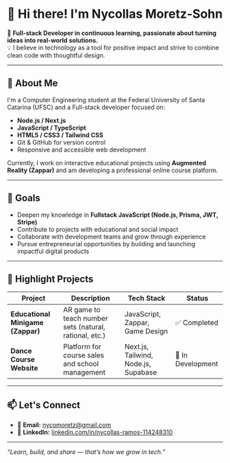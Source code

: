 # 👋 Hi there! I'm Nycollas Moretz-Sohn

🎯 **Full-stack Developer in continuous learning, passionate about turning ideas into real-world solutions.**  
💡 I believe in technology as a tool for positive impact and strive to combine clean code with thoughtful design.

---

## 🚀 About Me

I'm a Computer Engineering student at the Federal University of Santa Catarina (UFSC) and a Full-stack developer focused on:

- **Node.js / Next.js**
- **JavaScript / TypeScript**
- **HTML5 / CSS3 / Tailwind CSS**
- Git & GitHub for version control
- Responsive and accessible web development  


Currently, I work on interactive educational projects using **Augmented Reality (Zappar)** and am developing a professional online course platform.

---

## 📌 Goals

- Deepen my knowledge in **Fullstack JavaScript (Node.js, Prisma, JWT, Stripe)**  
- Contribute to projects with educational and social impact  
- Collaborate with development teams and grow through experience  
- Pursue entrepreneurial opportunities by building and launching impactful digital products

---

## 📂 Highlight Projects

| Project | Description | Tech Stack | Status |
|--------|-------------|------------|--------|
| **Educational Minigame (Zappar)** | AR game to teach number sets (natural, rational, etc.) | JavaScript, Zappar, Game Design | ✅ Completed |
| **Dance Course Website** | Platform for course sales and school management | Next.js, Tailwind, Node.js, Supabase | 🚧 In Development |


---

## 📫 Let's Connect

- 📧 **Email:** nycomoretz@gmail.com  
- 💼 **LinkedIn:** [linkedin.com/in/nycollas-ramos-114248310](https://www.linkedin.com/in/nycollas-ramos-114248310)

---

_“Learn, build, and share — that’s how we grow in tech.”_
